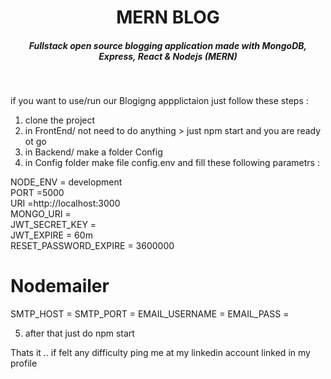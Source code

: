 <H1 align ="center" > MERN BLOG  </h1>
<h5  align ="center"> 
Fullstack open source blogging application made with MongoDB, Express, React & Nodejs (MERN) </h5>
<br/>

if you want to use/run our Blogigng appplictaion just follow these steps : 

1) clone the project
2) in FrontEnd/ not need to do anything >  just npm start and you are ready ot go
3) in Backend/ make a folder Config
4) in Config folder make file config.env and fill these following parametrs :

NODE_ENV = development <br />
PORT =5000 <br />
URI =http://localhost:3000 <br />
MONGO_URI =  <br />
JWT_SECRET_KEY = <br />
JWT_EXPIRE = 60m <br />
RESET_PASSWORD_EXPIRE = 3600000  <br />

# Nodemailer

SMTP_HOST = 
SMTP_PORT =
EMAIL_USERNAME = 
EMAIL_PASS = 

5) after that just do npm start

  Thats it ..  if felt any difficulty ping me at my linkedin account linked in my profile
